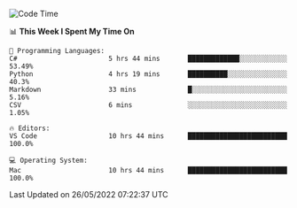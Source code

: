 <!--START_SECTION:waka-->
![Code Time](http://img.shields.io/badge/Code%20Time-45%20hrs%2021%20mins-blue)

📊 **This Week I Spent My Time On** 

```text
💬 Programming Languages: 
C#                       5 hrs 44 mins       █████████████░░░░░░░░░░░░   53.49% 
Python                   4 hrs 19 mins       ██████████░░░░░░░░░░░░░░░   40.3% 
Markdown                 33 mins             █░░░░░░░░░░░░░░░░░░░░░░░░   5.16% 
CSV                      6 mins              ░░░░░░░░░░░░░░░░░░░░░░░░░   1.05%

🔥 Editors: 
VS Code                  10 hrs 44 mins      █████████████████████████   100.0%

💻 Operating System: 
Mac                      10 hrs 44 mins      █████████████████████████   100.0%

```


 Last Updated on 26/05/2022 07:22:37 UTC
<!--END_SECTION:waka-->
